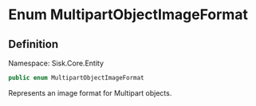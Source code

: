 # Enum MultipartObjectImageFormat

## Definition
Namespace: Sisk.Core.Entity

```csharp
public enum MultipartObjectImageFormat
```

Represents an image format for Multipart objects.

